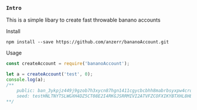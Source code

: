 
### `Intro`
This is a simple libary to create fast throwable banano accounts

Install

```shell
npm install --save https://github.com/anzerr/bananoAccount.git
```

Usage
```javascript
const createAccount = require('bananoAccount');

let a = createAccount('test', 0);
console.log(a);
/**
	public: ban_3ykpjz449j9gzob7h3xycn87hgn1411cgycbcbhh8mabrbsyxpw4crqfy3rd
	seed: testHNLTNYTSLWGXH4DZ5CT08E2I4RKGJSRRMIVI2ATVFZCOFXIKYBTXHL8HBAOD
**/
```